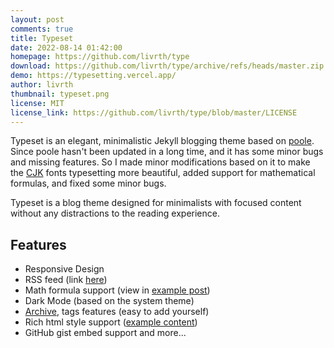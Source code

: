```yaml
---
layout: post
comments: true
title: Typeset
date: 2022-08-14 01:42:00
homepage: https://github.com/livrth/type
download: https://github.com/livrth/type/archive/refs/heads/master.zip
demo: https://typesetting.vercel.app/
author: livrth
thumbnail: typeset.png
license: MIT
license_link: https://github.com/livrth/type/blob/master/LICENSE
---
```


Typeset is an elegant, minimalistic Jekyll blogging theme based on [poole](https://github.com/poole/poole/tree/gh-pages). Since poole hasn't been updated in a long time, and it has some minor bugs and missing features. So I made minor modifications based on it to make the [CJK](https://en.wikipedia.org/wiki/CJK_characters) fonts typesetting more beautiful, added support for mathematical formulas, and fixed some minor bugs.

Typeset is a blog theme designed for minimalists with focused content without any distractions to the reading experience.

## Features

* Responsive Design
* RSS feed (link [here](https://typesetting.vercel.app/atom.xml))
* Math formula support (view in [example post](https://typesetting.vercel.app/page4))
* Dark Mode (based on the system theme)
* [Archive](https://typesetting.vercel.app/archive), tags features (easy to add yourself)
* Rich html style support ([example content](https://typesetting.vercel.app/page4))
* GitHub gist embed support and more...
  